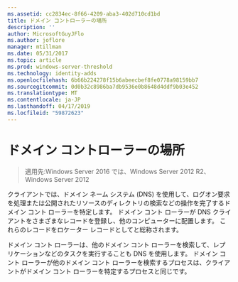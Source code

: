 ```yaml
---
ms.assetid: cc2834ec-8f66-4209-aba3-402d710cd1bd
title: ドメイン コントローラーの場所
description: ''
author: MicrosoftGuyJFlo
ms.author: joflore
manager: mtillman
ms.date: 05/31/2017
ms.topic: article
ms.prod: windows-server-threshold
ms.technology: identity-adds
ms.openlocfilehash: 6b66b224278f15b6abeecbef8fe0778a98159bb7
ms.sourcegitcommit: 0d0b32c8986ba7db9536e0b8648d4ddf9b03e452
ms.translationtype: MT
ms.contentlocale: ja-JP
ms.lasthandoff: 04/17/2019
ms.locfileid: "59872623"
---
```

# <a name="domain-controller-location"></a>ドメイン コントローラーの場所

>適用先:Windows Server 2016 では、Windows Server 2012 R2、Windows Server 2012

クライアントでは、ドメイン ネーム システム (DNS) を使用して、ログオン要求を処理または公開されたリソースのディレクトリの検索などの操作を完了するドメイン コント ローラーを特定します。 ドメイン コント ローラーが DNS クライアントをさまざまなレコードを登録し、他のコンピューターに配置します。 これらのレコードをロケーター レコードとしてと総称されます。  
  
ドメイン コント ローラーは、他のドメイン コント ローラーを検索して、レプリケーションなどのタスクを実行することも DNS を使用します。 ドメイン コント ローラーが他のドメイン コント ローラーを検索するプロセスは、クライアントがドメイン コント ローラーを特定するプロセスと同じです。  
  


